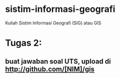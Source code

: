 # sistim-informasi-geografi
Kuliah Sistim Informasi Geografi (SIG) atau GIS

# Tugas 2:

## buat jawaban soal UTS, upload di http://github.com/[NIM]/gis
